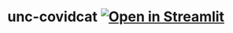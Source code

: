 # unc-covidcat [![Open in Streamlit](https://static.streamlit.io/badges/streamlit_badge_black_white.svg)](https://share.streamlit.io/wangeryeben/covidcat/main/front-sir.py)
